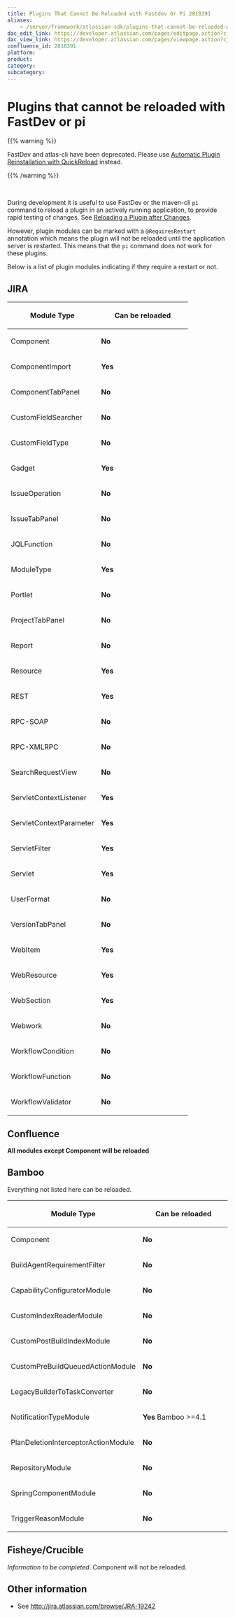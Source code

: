 ```yaml
---
title: Plugins That Cannot Be Reloaded with Fastdev Or Pi 2818391
aliases:
    - /server/framework/atlassian-sdk/plugins-that-cannot-be-reloaded-with-fastdev-or-pi-2818391.html
dac_edit_link: https://developer.atlassian.com/pages/editpage.action?cjm=wozere&pageId=2818391
dac_view_link: https://developer.atlassian.com/pages/viewpage.action?cjm=wozere&pageId=2818391
confluence_id: 2818391
platform:
product:
category:
subcategory:
---
```

# Plugins that cannot be reloaded with FastDev or pi

{{% warning %}}

FastDev and atlas-cli have been deprecated. Please use [Automatic Plugin Reinstallation with QuickReload](https://developer.atlassian.com/docs/developer-tools/automatic-plugin-reinstallation-with-quickreload) instead.

{{% /warning %}}

 

During development it is useful to use FastDev or the maven-cli `pi` command to reload a plugin in an actively running application, to provide rapid testing of changes. See [Reloading a Plugin after Changes](/server/framework/atlassian-sdk/reloading-a-plugin-after-changes-2818373.html).

However, plugin modules can be marked with a `@RequiresRestart` annotation which means the plugin will not be reloaded until the application server is restarted. This means that the `pi` command does not work for these plugins.

Below is a list of plugin modules indicating if they require a restart or not.

## JIRA

<table>
<colgroup>
<col style="width: 50%" />
<col style="width: 50%" />
</colgroup>
<thead>
<tr class="header">
<th><p>Module Type</p></th>
<th><p>Can be reloaded</p></th>
</tr>
</thead>
<tbody>
<tr class="odd">
<td><p>Component</p></td>
<td><p><strong>No</strong></p></td>
</tr>
<tr class="even">
<td><p>ComponentImport</p></td>
<td><p><strong>Yes</strong></p></td>
</tr>
<tr class="odd">
<td><p>ComponentTabPanel</p></td>
<td><p><strong>No</strong></p></td>
</tr>
<tr class="even">
<td><p>CustomFieldSearcher</p></td>
<td><p><strong>No</strong></p></td>
</tr>
<tr class="odd">
<td><p>CustomFieldType</p></td>
<td><p><strong>No</strong></p></td>
</tr>
<tr class="even">
<td><p>Gadget</p></td>
<td><p><strong>Yes</strong></p></td>
</tr>
<tr class="odd">
<td><p>IssueOperation</p></td>
<td><p><strong>No</strong></p></td>
</tr>
<tr class="even">
<td><p>IssueTabPanel</p></td>
<td><p><strong>No</strong></p></td>
</tr>
<tr class="odd">
<td><p>JQLFunction</p></td>
<td><p><strong>No</strong></p></td>
</tr>
<tr class="even">
<td><p>ModuleType</p></td>
<td><p><strong>Yes</strong></p></td>
</tr>
<tr class="odd">
<td><p>Portlet</p></td>
<td><p><strong>No</strong></p></td>
</tr>
<tr class="even">
<td><p>ProjectTabPanel</p></td>
<td><p><strong>No</strong></p></td>
</tr>
<tr class="odd">
<td><p>Report</p></td>
<td><p><strong>No</strong></p></td>
</tr>
<tr class="even">
<td><p>Resource</p></td>
<td><p><strong>Yes</strong></p></td>
</tr>
<tr class="odd">
<td><p>REST</p></td>
<td><p><strong>Yes</strong></p></td>
</tr>
<tr class="even">
<td><p>RPC-SOAP</p></td>
<td><p><strong>No</strong></p></td>
</tr>
<tr class="odd">
<td><p>RPC-XMLRPC</p></td>
<td><p><strong>No</strong></p></td>
</tr>
<tr class="even">
<td><p>SearchRequestView</p></td>
<td><p><strong>No</strong></p></td>
</tr>
<tr class="odd">
<td><p>ServletContextListener</p></td>
<td><p><strong>Yes</strong></p></td>
</tr>
<tr class="even">
<td><p>ServletContextParameter</p></td>
<td><p><strong>Yes</strong></p></td>
</tr>
<tr class="odd">
<td><p>ServletFilter</p></td>
<td><p><strong>Yes</strong></p></td>
</tr>
<tr class="even">
<td><p>Servlet</p></td>
<td><p><strong>Yes</strong></p></td>
</tr>
<tr class="odd">
<td><p>UserFormat</p></td>
<td><p><strong>No</strong></p></td>
</tr>
<tr class="even">
<td><p>VersionTabPanel</p></td>
<td><p><strong>No</strong></p></td>
</tr>
<tr class="odd">
<td><p>WebItem</p></td>
<td><p><strong>Yes</strong></p></td>
</tr>
<tr class="even">
<td><p>WebResource</p></td>
<td><p><strong>Yes</strong></p></td>
</tr>
<tr class="odd">
<td><p>WebSection</p></td>
<td><p><strong>Yes</strong></p></td>
</tr>
<tr class="even">
<td><p>Webwork</p></td>
<td><p><strong>No</strong></p></td>
</tr>
<tr class="odd">
<td><p>WorkflowCondition</p></td>
<td><p><strong>No</strong></p></td>
</tr>
<tr class="even">
<td><p>WorkflowFunction</p></td>
<td><p><strong>No</strong></p></td>
</tr>
<tr class="odd">
<td><p>WorkflowValidator</p></td>
<td><p><strong>No</strong></p></td>
</tr>
</tbody>
</table>

## Confluence

**All modules except Component will be reloaded**

## Bamboo

Everything not listed here can be reloaded.

<table>
<colgroup>
<col style="width: 50%" />
<col style="width: 50%" />
</colgroup>
<thead>
<tr class="header">
<th><p>Module Type</p></th>
<th><p>Can be reloaded</p></th>
</tr>
</thead>
<tbody>
<tr class="odd">
<td><p>Component</p></td>
<td><p><strong>No</strong></p></td>
</tr>
<tr class="even">
<td><p>BuildAgentRequirementFilter</p></td>
<td><p><strong>No</strong></p></td>
</tr>
<tr class="odd">
<td><p>CapabilityConfiguratorModule</p></td>
<td><p><strong>No</strong></p></td>
</tr>
<tr class="even">
<td><p>CustomIndexReaderModule</p></td>
<td><p><strong>No</strong></p></td>
</tr>
<tr class="odd">
<td><p>CustomPostBuildIndexModule</p></td>
<td><p><strong>No</strong></p></td>
</tr>
<tr class="even">
<td><p>CustomPreBuildQueuedActionModule</p></td>
<td><p><strong>No</strong></p></td>
</tr>
<tr class="odd">
<td><p>LegacyBuilderToTaskConverter</p></td>
<td><p><strong>No</strong></p></td>
</tr>
<tr class="even">
<td><p>NotificationTypeModule</p></td>
<td><p><strong>Yes</strong> Bamboo &gt;=4.1</p></td>
</tr>
<tr class="odd">
<td><p>PlanDeletionInterceptorActionModule</p></td>
<td><p><strong>No</strong></p></td>
</tr>
<tr class="even">
<td><p>RepositoryModule</p></td>
<td><p><strong>No</strong></p></td>
</tr>
<tr class="odd">
<td><p>SpringComponentModule</p></td>
<td><p><strong>No</strong></p></td>
</tr>
<tr class="even">
<td><p>TriggerReasonModule</p></td>
<td><p><strong>No</strong></p></td>
</tr>
</tbody>
</table>

## Fisheye/Crucible

*Information to be completed*. Component will not be reloaded.

## Other information

-   See <a href="http://jira.atlassian.com/browse/JRA-19242" class="uri external-link">http://jira.atlassian.com/browse/JRA-19242</a>





















































































































































































































































